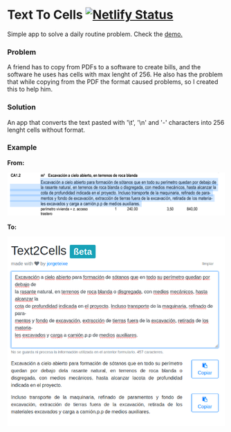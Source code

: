 # Text To Cells [![Netlify Status](https://api.netlify.com/api/v1/badges/b5ea04b7-97f6-4149-aa8b-8b15638ff7ac/deploy-status)](https://app.netlify.com/sites/jorgeteixe2cells/deploys)
Simple app to solve a daily routine problem. Check the [demo.](https://jorgeteixe2cells.netlify.app/)


### Problem
A friend has to copy from PDFs to a software to create bills, and the software he uses has cells with max lenght of 256. He also has the problem that while copying from the PDF the format caused problems, so I created this to help him.

### Solution
An app that converts the text pasted with '\t', '\n' and '-' characters into 256 lenght cells without format.

### Example
**From:**

![From this PDF](example/pdf.png)

**To:**

![To this output](example/text2cells.png)
